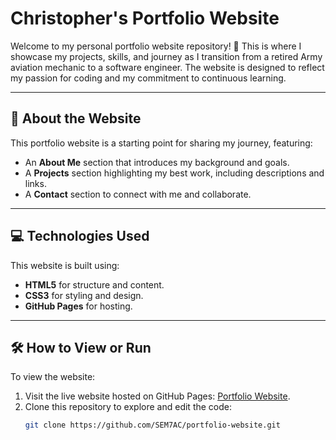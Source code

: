 # Christopher's Portfolio Website

Welcome to my personal portfolio website repository! 🎉 This is where I showcase my projects, skills, and journey as I transition from a retired Army aviation mechanic to a software engineer. The website is designed to reflect my passion for coding and my commitment to continuous learning.

---

## 🚀 About the Website

This portfolio website is a starting point for sharing my journey, featuring:
- An **About Me** section that introduces my background and goals.
- A **Projects** section highlighting my best work, including descriptions and links.
- A **Contact** section to connect with me and collaborate.

---

## 💻 Technologies Used

This website is built using:
- **HTML5** for structure and content.
- **CSS3** for styling and design.
- **GitHub Pages** for hosting.

---

## 🛠️ How to View or Run

To view the website:
1. Visit the live website hosted on GitHub Pages: [Portfolio Website](#).
2. Clone this repository to explore and edit the code:
   ```bash
   git clone https://github.com/SEM7AC/portfolio-website.git
